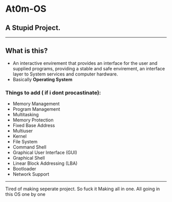 # At0m-OS

## A Stupid Project.

---
## What is this?
- An interactive envirement that provides an interface for the user and supplied programs, providing a stable and safe envirement, an interface layer to System services and computer hardware.
- Basically **Operating System**


### Things to add ( if i dont procastinate):
- Memory Management
- Program Management
- Multitasking
- Memory Protection
- Fixed Base Address
- Multiuser
- Kernel
- File System
- Command Shell
- Graphical User Interface (GUI)
- Graphical Shell
- Linear Block Addressing (LBA)
- Bootloader
- Network Support

---
Tired of making seperate project. So fuck it Making all in one. All going in this OS one by one

